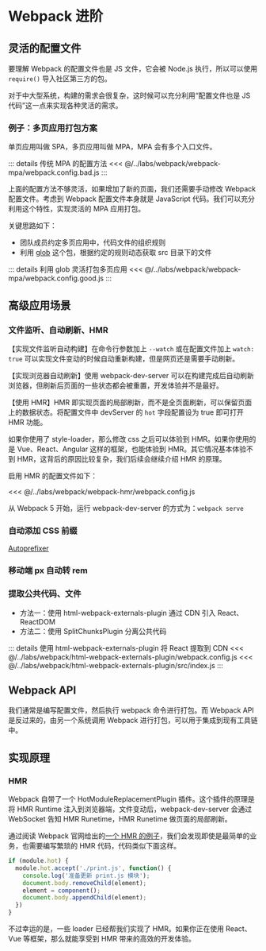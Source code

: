 # Webpack 进阶

## 灵活的配置文件
要理解 Webpack 的配置文件也是 JS 文件，它会被 Node.js 执行，所以可以使用 `require()` 导入社区第三方的包。

对于中大型系统，构建的需求会很复杂，这时候可以充分利用“配置文件也是 JS 代码”这一点来实现各种灵活的需求。

### 例子：多页应用打包方案
单页应用叫做 SPA，多页应用叫做 MPA，MPA 会有多个入口文件。

::: details 传统 MPA 的配置方法
<<< @/../labs/webpack/webpack-mpa/webpack.config.bad.js
:::

上面的配置方法不够灵活，如果增加了新的页面，我们还需要手动修改 Webpack 配置文件。考虑到 Webpack 配置文件本身就是 JavaScript 代码。我们可以充分利用这个特性，实现灵活的 MPA 应用打包。

关键思路如下：
- 团队成员约定多页应用中，代码文件的组织规则
- 利用 [glob](https://www.npmjs.com/package/glob) 这个包，根据约定的规则动态获取 src 目录下的文件

::: details 利用 glob 灵活打包多页应用
<<< @/../labs/webpack/webpack-mpa/webpack.config.good.js
:::

## 高级应用场景
### 文件监听、自动刷新、HMR
【实现文件监听自动构建】在命令行参数加上 `--watch` 或在配置文件加上 `watch: true` 可以实现文件变动的时候自动重新构建，但是网页还是需要手动刷新。

【实现浏览器自动刷新】使用 webpack-dev-server 可以在构建完成后自动刷新浏览器，但刷新后页面的一些状态都会被重置，开发体验并不是最好。

【使用 HMR】HMR 即实现页面的局部刷新，而不是全页面刷新，可以保留页面上的数据状态。将配置文件中 devServer 的 `hot` 字段配置设为 true 即可打开 HMR 功能。

如果你使用了 style-loader，那么修改 css 之后可以体验到 HMR。如果你使用的是 Vue、React、Angular 这样的框架，也能体验到 HMR。其它情况基本体验不到 HMR，这背后的原因比较复杂，我们后续会继续介绍 HMR 的原理。

启用 HMR 的配置文件如下：

<<< @/../labs/webpack/webpack-hmr/webpack.config.js

从 Webpack 5 开始，运行 webpack-dev-server 的方式为：`webpack serve`

### 自动添加 CSS 前缀
[Autoprefixer](https://www.npmjs.com/package/autoprefixer) 

### 移动端 px 自动转 rem

### 提取公共代码、文件
- 方法一：使用 html-webpack-externals-plugin 通过 CDN 引入 React、ReactDOM 
- 方法二：使用 SplitChunksPlugin 分离公共代码

::: details 使用 html-webpack-externals-plugin 将 React 提取到 CDN
<<< @/../labs/webpack/html-webpack-externals-plugin/webpack.config.js
<<< @/../labs/webpack/html-webpack-externals-plugin/src/index.js
:::

## Webpack API
我们通常是编写配置文件，然后执行 webpack 命令进行打包。而 Webpack API 是反过来的，由另一个系统调用 Webpack 进行打包，可以用于集成到现有工具链中。

## 实现原理
### HMR
Webpack 自带了一个 HotModuleReplacementPlugin 插件。这个插件的原理是将 HMR Runtime 注入到浏览器端，文件变动后，webpack-dev-server 会通过 WebSocket 告知 HMR Runetime，HMR Runetime 做页面的局部刷新。

通过阅读 Webpack 官网给出的[一个 HMR 的例子](https://webpack.js.org/guides/hot-module-replacement/)，我们会发现即使是最简单的业务，也需要编写繁琐的 HMR 代码，代码类似下面这样。

```javascript
if (module.hot) {
  module.hot.accept('./print.js', function() {
    console.log('准备更新 print.js 模块');
    document.body.removeChild(element);
    element = component();
    document.body.appendChild(element);
  })
}
```

不过幸运的是，一些 loader 已经帮我们实现了 HMR。如果你正在使用 React、Vue 等框架，那么就能享受到 HMR 带来的高效的开发体验。
